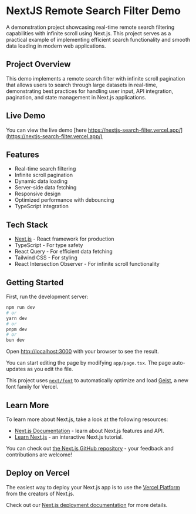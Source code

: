 # NextJS Remote Search Filter Demo

A demonstration project showcasing real-time remote search filtering capabilities with infinite scroll using Next.js. This project serves as a practical example of implementing efficient search functionality and smooth data loading in modern web applications.

## Project Overview

This demo implements a remote search filter with infinite scroll pagination that allows users to search through large datasets in real-time, demonstrating best practices for handling user input, API integration, pagination, and state management in Next.js applications.

## Live Demo

You can view the live demo [here https://nextjs-search-filter.vercel.app/](https://nextjs-search-filter.vercel.app/)

## Features

-   Real-time search filtering
-   Infinite scroll pagination
-   Dynamic data loading
-   Server-side data fetching
-   Responsive design
-   Optimized performance with debouncing
-   TypeScript integration

## Tech Stack

-   [Next.js](https://nextjs.org) - React framework for production
-   TypeScript - For type safety
-   React Query - For efficient data fetching
-   Tailwind CSS - For styling
-   React Intersection Observer - For infinite scroll functionality

## Getting Started

First, run the development server:

```bash
npm run dev
# or
yarn dev
# or
pnpm dev
# or
bun dev
```

Open [http://localhost:3000](http://localhost:3000) with your browser to see the result.

You can start editing the page by modifying `app/page.tsx`. The page auto-updates as you edit the file.

This project uses [`next/font`](https://nextjs.org/docs/app/building-your-application/optimizing/fonts) to automatically optimize and load [Geist](https://vercel.com/font), a new font family for Vercel.

## Learn More

To learn more about Next.js, take a look at the following resources:

-   [Next.js Documentation](https://nextjs.org/docs) - learn about Next.js features and API.
-   [Learn Next.js](https://nextjs.org/learn) - an interactive Next.js tutorial.

You can check out [the Next.js GitHub repository](https://github.com/vercel/next.js) - your feedback and contributions are welcome!

## Deploy on Vercel

The easiest way to deploy your Next.js app is to use the [Vercel Platform](https://vercel.com/new?utm_medium=default-template&filter=next.js&utm_source=create-next-app&utm_campaign=create-next-app-readme) from the creators of Next.js.

Check out our [Next.js deployment documentation](https://nextjs.org/docs/app/building-your-application/deploying) for more details.
